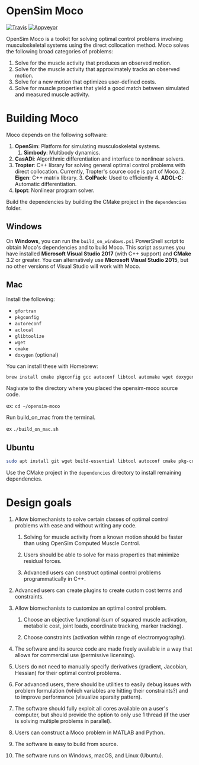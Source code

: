 OpenSim Moco
============

 [![Travis][buildstatus_image_travis]][travisci] [![Appveyor][buildstatus_image_appveyor]][appveyorci]

OpenSim Moco is a toolkit for solving optimal control problems involving
musculoskeletal systems using the direct collocation method. Moco solves the
following broad categories of problems:

1. Solve for the muscle activity that produces an observed motion.
1. Solve for the muscle activity that approximately tracks an observed motion.
2. Solve for a new motion that optimizes user-defined costs.
3. Solve for muscle properties that yield a good match between simulated and
   measured muscle activity.

Building Moco
=============

Moco depends on the following software:

1. **OpenSim**: Platform for simulating musculoskeletal systems.
   1. **Simbody**: Multibody dynamics.
2. **CasADi**: Algorithmic differentiation and interface to nonlinear solvers.
3. **Tropter**: C++ library for solving general optimal control problems with 
direct collocation. Currently, Tropter's source code is part of Moco.
   2. **Eigen**: C++ matrix library.
   3. **ColPack**: Used to efficiently 
   4. **ADOL-C**: Automatic differentiation.
4. **Ipopt**: Nonlinear program solver.

Build the dependencies by building the CMake project in the `dependencies`
folder.


Windows
-------

On **Windows**, you can run the `build_on_windows.ps1` PowerShell script to 
obtain Moco's dependencies and to build Moco. This script assumes you
have installed **Microsoft Visual Studio 2017** (with C++ support) and **CMake**
3.2 or greater. You can alternatively use **Microsoft Visual Studio 2015**,
but no other versions of Visual Studio will work with Moco.


Mac
---

Install the following:
- `gfortran`
- `pkgconfig`
- `autoreconf`
- `aclocal`
- `glibtoolize`
- `wget`
- `cmake`
- `doxygen` (optional)

You can install these with Homebrew:

```bash
brew install cmake pkgconfig gcc autoconf libtool automake wget doxygen
```

Nagivate to the directory where you placed the opensim-moco source code.

ex: `cd ~/opensim-moco`

Run build_on_mac from the terminal.

ex `./build_on_mac.sh`


Ubuntu
------

```bash
sudo apt install git wget build-essential libtool autoconf cmake pkg-config gfortran liblapack-dev
```

Use the CMake project in the
`dependencies` directory to install remaining dependencies.


Design goals
============

1. Allow biomechanists to solve certain classes of optimal control problems with
   ease and without writing any code.

   1. Solving for muscle activity from a known motion should be faster than 
      using OpenSim Computed Muscle Control.
      
   2. Users should be able to solve for mass properties that minimize 
      residual forces.
      
   3. Advanced users can construct optimal control problems programmatically in
      C++.
   
3. Advanced users can create plugins to create custom cost terms and 
   constraints.
      
2. Allow biomechanists to customize an optimal control problem.

   1. Choose an objective functional (sum of squared muscle activation, 
      metabolic cost, joint loads, coordinate tracking, marker tracking).
      
   2. Choose constraints (activation within range of electromyography).
      
3. The software and its source code are made freely available in a way that 
   allows for commercial use (permissive licensing).
   
4. Users do not need to manually specify derivatives (gradient, Jacobian, 
   Hessian) for their optimal control problems.

5. For advanced users, there should be utilities to easily debug issues with 
   problem formulation (which variables are hitting their constraints?) and to 
   improve performance (visualize sparsity pattern).
   
6. The software should fully exploit all cores available on a user's 
   computer, but should provide the option to only use 1 thread (if the user is 
   solving multiple problems in parallel).
   
7. Users can construct a Moco problem in MATLAB and Python.

8. The software is easy to build from source.

9. The software runs on Windows, macOS, and Linux (Ubuntu).



[buildstatus_image_travis]: https://travis-ci.org/opensim-org/opensim-moco.svg?branch=master
[travisci]: https://travis-ci.org/opensim-org/opensim-moco
[buildstatus_image_appveyor]: https://ci.appveyor.com/api/projects/status/6e731j81t9vkt92w/branch/master?svg=true
[appveyorci]: https://ci.appveyor.com/project/opensim-org/opensim-moco/branch/master
